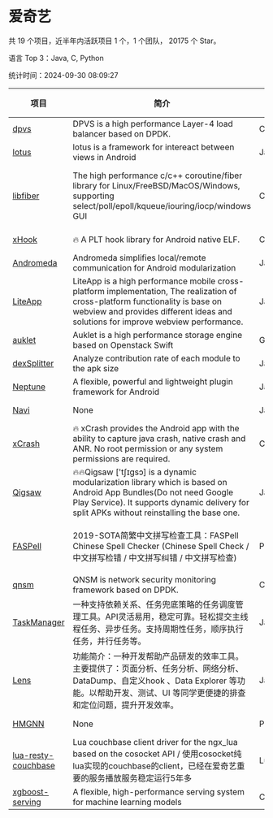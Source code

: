 # 爱奇艺

共 19 个项目，近半年内活跃项目 1 个，1 个团队， 20175 个 Star。

语言 Top 3：Java, C, Python

统计时间：2024-09-30 08:09:27

| 项目 | 简介 | 语言 | Star 数 | 协议 | 创建时间 | 最后更新时间 | 最后提交时间 |
| --- | --- | --- | --- | --- | --- | --- | --- |
| [dpvs](https://github.com/iqiyi/dpvs) | DPVS is a high performance Layer-4 load balancer based on DPDK. | C | 3010 | Other | 2017-10-10 | 2024-09-30 | 2024-09-20 |
| [lotus](https://github.com/iqiyi/lotus) | lotus is a framework for intereact between views in Android | Java | 73 | - | 2018-01-05 | 2022-05-18 | 2018-03-22 |
| [libfiber](https://github.com/iqiyi/libfiber) | The high performance c/c++ coroutine/fiber library for Linux/FreeBSD/MacOS/Windows, supporting select/poll/epoll/kqueue/iouring/iocp/windows GUI | C | 751 | GNU Lesser General Public License v3.0 | 2018-02-09 | 2024-09-30 | 2023-10-07 |
| [xHook](https://github.com/iqiyi/xHook) | 🔥 A PLT hook library for Android native ELF. | C | 4063 | Other | 2018-04-18 | 2024-09-29 | 2023-07-06 |
| [Andromeda](https://github.com/iqiyi/Andromeda) |  Andromeda simplifies local/remote communication for Android modularization | Java | 2274 | - | 2018-04-20 | 2024-09-26 | 2019-09-16 |
| [LiteApp](https://github.com/iqiyi/LiteApp) | LiteApp is a high performance mobile cross-platform implementation, The realization of cross-platform functionality is base on webview and provides different ideas and solutions for improve webview performance. | JavaScript | 677 | Other | 2018-04-26 | 2024-08-16 | 2022-01-15 |
| [auklet](https://github.com/iqiyi/auklet) | Auklet is a  high performance storage engine based on Openstack Swift | Go | 93 | Other | 2018-06-12 | 2024-01-25 | 2019-03-19 |
| [dexSplitter](https://github.com/iqiyi/dexSplitter) | Analyze contribution rate of each module to the apk size | Java | 198 | Other | 2018-06-29 | 2024-05-17 | 2018-07-08 |
| [Neptune](https://github.com/iqiyi/Neptune) | A flexible, powerful and lightweight plugin framework for Android | Java | 763 | Apache License 2.0 | 2018-09-19 | 2024-02-05 | 2019-08-19 |
| [Navi](https://github.com/iqiyi/Navi) | None | Java | 18 | Apache License 2.0 | 2018-11-16 | 2022-04-22 | 2018-11-16 |
| [xCrash](https://github.com/iqiyi/xCrash) | 🔥 xCrash provides the Android app with the ability to capture java crash, native crash and ANR. No root permission or any system permissions are required. | C | 3702 | Other | 2019-04-04 | 2024-09-26 | 2022-08-28 |
| [Qigsaw](https://github.com/iqiyi/Qigsaw) | 🔥🔥Qigsaw ['tʃɪɡsɔ] is a dynamic modularization library which is based on Android App Bundles(Do not need Google Play Service). It supports dynamic delivery for split APKs without reinstalling the base one. | Java | 1675 | Other | 2019-06-24 | 2024-09-29 | 2023-10-25 |
| [FASPell](https://github.com/iqiyi/FASPell) | 2019-SOTA简繁中文拼写检查工具：FASPell Chinese Spell Checker (Chinese Spell Check / 中文拼写检错 / 中文拼写纠错 / 中文拼写检查) | Python | 1198 | GNU General Public License v3.0 | 2019-09-26 | 2024-09-25 | 2022-09-03 |
| [qnsm](https://github.com/iqiyi/qnsm) | QNSM is network security monitoring framework based on DPDK. | C | 515 | Other | 2019-09-30 | 2024-08-27 | 2021-09-27 |
| [TaskManager](https://github.com/iqiyi/TaskManager) | 一种支持依赖关系、任务兜底策略的任务调度管理工具。API灵活易用，稳定可靠。轻松提交主线程任务、异步任务。支持周期性任务，顺序执行任务，并行任务等。 | Java | 477 | Apache License 2.0 | 2020-04-27 | 2024-09-13 | 2020-07-31 |
| [Lens](https://github.com/iqiyi/Lens) | 功能简介：一种开发帮助产品研发的效率工具。主要提供了：页面分析、任务分析、网络分析、DataDump、自定义hook 、Data Explorer 等功能。以帮助开发、测试、UI 等同学更便捷的排查和定位问题，提升开发效率。 | Java | 407 | Apache License 2.0 | 2020-07-03 | 2024-07-29 | 2020-11-02 |
| [HMGNN](https://github.com/iqiyi/HMGNN) | None | Python | 62 | MIT License | 2020-07-28 | 2024-07-22 | 2020-08-03 |
| [lua-resty-couchbase](https://github.com/iqiyi/lua-resty-couchbase) | Lua couchbase client driver for the ngx_lua based on the cosocket API / 使用cosocket纯lua实现的couchbase的client，已经在爱奇艺重要的服务播放服务稳定运行5年多 | Lua | 79 | BSD 2-Clause "Simplified" License | 2020-08-20 | 2023-07-27 | 2020-08-28 |
| [xgboost-serving](https://github.com/iqiyi/xgboost-serving) | A flexible, high-performance serving system for machine learning models | C++ | 140 | Apache License 2.0 | 2021-06-23 | 2024-09-29 | 2021-11-24 |
